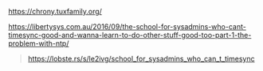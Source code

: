 https://chrony.tuxfamily.org/

https://libertysys.com.au/2016/09/the-school-for-sysadmins-who-cant-timesync-good-and-wanna-learn-to-do-other-stuff-good-too-part-1-the-problem-with-ntp/
> https://lobste.rs/s/le2ivg/school_for_sysadmins_who_can_t_timesync